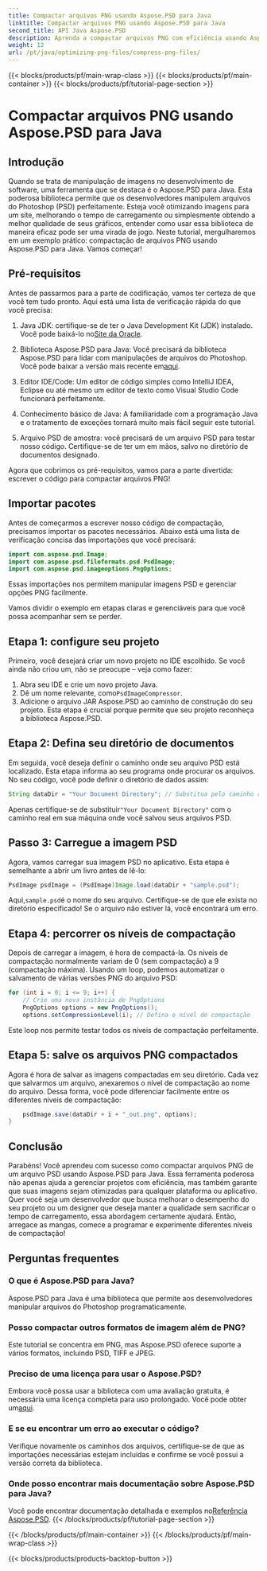 ```yaml
---
title: Compactar arquivos PNG usando Aspose.PSD para Java
linktitle: Compactar arquivos PNG usando Aspose.PSD para Java
second_title: API Java Aspose.PSD
description: Aprenda a compactar arquivos PNG com eficiência usando Aspose.PSD para Java. Este tutorial orienta você na implementação do código, garantindo o manuseio ideal de arquivos.
weight: 12
url: /pt/java/optimizing-png-files/compress-png-files/
---
```


{{< blocks/products/pf/main-wrap-class >}}
{{< blocks/products/pf/main-container >}}
{{< blocks/products/pf/tutorial-page-section >}}

# Compactar arquivos PNG usando Aspose.PSD para Java

## Introdução

Quando se trata de manipulação de imagens no desenvolvimento de software, uma ferramenta que se destaca é o Aspose.PSD para Java. Esta poderosa biblioteca permite que os desenvolvedores manipulem arquivos do Photoshop (PSD) perfeitamente. Esteja você otimizando imagens para um site, melhorando o tempo de carregamento ou simplesmente obtendo a melhor qualidade de seus gráficos, entender como usar essa biblioteca de maneira eficaz pode ser uma virada de jogo. Neste tutorial, mergulharemos em um exemplo prático: compactação de arquivos PNG usando Aspose.PSD para Java. Vamos começar!

## Pré-requisitos

Antes de passarmos para a parte de codificação, vamos ter certeza de que você tem tudo pronto. Aqui está uma lista de verificação rápida do que você precisa:

1.  Java JDK: certifique-se de ter o Java Development Kit (JDK) instalado. Você pode baixá-lo no[Site da Oracle](https://www.oracle.com/java/technologies/javase-jdk11-downloads.html).

2. Biblioteca Aspose.PSD para Java: Você precisará da biblioteca Aspose.PSD para lidar com manipulações de arquivos do Photoshop. Você pode baixar a versão mais recente em[aqui](https://releases.aspose.com/psd/java/).

3. Editor IDE/Code: Um editor de código simples como IntelliJ IDEA, Eclipse ou até mesmo um editor de texto como Visual Studio Code funcionará perfeitamente.

4. Conhecimento básico de Java: A familiaridade com a programação Java e o tratamento de exceções tornará muito mais fácil seguir este tutorial.

5. Arquivo PSD de amostra: você precisará de um arquivo PSD para testar nosso código. Certifique-se de ter um em mãos, salvo no diretório de documentos designado.

Agora que cobrimos os pré-requisitos, vamos para a parte divertida: escrever o código para compactar arquivos PNG!

## Importar pacotes

Antes de começarmos a escrever nosso código de compactação, precisamos importar os pacotes necessários. Abaixo está uma lista de verificação concisa das importações que você precisará:

```java
import com.aspose.psd.Image;
import com.aspose.psd.fileformats.psd.PsdImage;
import com.aspose.psd.imageoptions.PngOptions;
```

Essas importações nos permitem manipular imagens PSD e gerenciar opções PNG facilmente.

Vamos dividir o exemplo em etapas claras e gerenciáveis para que você possa acompanhar sem se perder. 

## Etapa 1: configure seu projeto

Primeiro, você desejará criar um novo projeto no IDE escolhido. Se você ainda não criou um, não se preocupe – veja como fazer:

1. Abra seu IDE e crie um novo projeto Java.
2.  Dê um nome relevante, como`PsdImageCompressor`.
3. Adicione o arquivo JAR Aspose.PSD ao caminho de construção do seu projeto. Esta etapa é crucial porque permite que seu projeto reconheça a biblioteca Aspose.PSD.

## Etapa 2: Defina seu diretório de documentos

Em seguida, você deseja definir o caminho onde seu arquivo PSD está localizado. Esta etapa informa ao seu programa onde procurar os arquivos. No seu código, você pode definir o diretório de dados assim:

```java
String dataDir = "Your Document Directory"; // Substitua pelo caminho real
```

 Apenas certifique-se de substituir`"Your Document Directory"` com o caminho real em sua máquina onde você salvou seus arquivos PSD.

## Passo 3: Carregue a imagem PSD

Agora, vamos carregar sua imagem PSD no aplicativo. Esta etapa é semelhante a abrir um livro antes de lê-lo:

```java
PsdImage psdImage = (PsdImage)Image.load(dataDir + "sample.psd");
```

 Aqui,`sample.psd`é o nome do seu arquivo. Certifique-se de que ele exista no diretório especificado! Se o arquivo não estiver lá, você encontrará um erro.

## Etapa 4: percorrer os níveis de compactação

Depois de carregar a imagem, é hora de compactá-la. Os níveis de compactação normalmente variam de 0 (sem compactação) a 9 (compactação máxima). Usando um loop, podemos automatizar o salvamento de várias versões PNG do arquivo PSD:

```java
for (int i = 0; i <= 9; i++) {
    // Crie uma nova instância de PngOptions
    PngOptions options = new PngOptions();
    options.setCompressionLevel(i); // Defina o nível de compactação
```

Este loop nos permite testar todos os níveis de compactação perfeitamente. 

## Etapa 5: salve os arquivos PNG compactados

Agora é hora de salvar as imagens compactadas em seu diretório. Cada vez que salvarmos um arquivo, anexaremos o nível de compactação ao nome do arquivo. Dessa forma, você pode diferenciar facilmente entre os diferentes níveis de compactação:

```java
    psdImage.save(dataDir + i + "_out.png", options);
}
```

## Conclusão

Parabéns! Você aprendeu com sucesso como compactar arquivos PNG de um arquivo PSD usando Aspose.PSD para Java. Essa ferramenta poderosa não apenas ajuda a gerenciar projetos com eficiência, mas também garante que suas imagens sejam otimizadas para qualquer plataforma ou aplicativo. Quer você seja um desenvolvedor que busca melhorar o desempenho do seu projeto ou um designer que deseja manter a qualidade sem sacrificar o tempo de carregamento, essa abordagem certamente ajudará. Então, arregace as mangas, comece a programar e experimente diferentes níveis de compactação! 

## Perguntas frequentes

### O que é Aspose.PSD para Java?  
Aspose.PSD para Java é uma biblioteca que permite aos desenvolvedores manipular arquivos do Photoshop programaticamente.

### Posso compactar outros formatos de imagem além de PNG?  
Este tutorial se concentra em PNG, mas Aspose.PSD oferece suporte a vários formatos, incluindo PSD, TIFF e JPEG.

### Preciso de uma licença para usar o Aspose.PSD?  
 Embora você possa usar a biblioteca com uma avaliação gratuita, é necessária uma licença completa para uso prolongado. Você pode obter um[aqui](https://purchase.aspose.com/buy).

### E se eu encontrar um erro ao executar o código?  
Verifique novamente os caminhos dos arquivos, certifique-se de que as importações necessárias estejam incluídas e confirme se você possui a versão correta da biblioteca.

### Onde posso encontrar mais documentação sobre Aspose.PSD para Java?  
 Você pode encontrar documentação detalhada e exemplos no[Referência Aspose.PSD](https://reference.aspose.com/psd/java/).
{{< /blocks/products/pf/tutorial-page-section >}}

{{< /blocks/products/pf/main-container >}}
{{< /blocks/products/pf/main-wrap-class >}}

{{< blocks/products/products-backtop-button >}}
